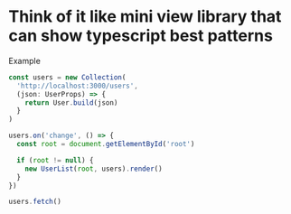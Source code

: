 # Think of it like mini view library that can show typescript best patterns

Example
```javascript
const users = new Collection(
  'http://localhost:3000/users', 
  (json: UserProps) => {
    return User.build(json)
  }
)

users.on('change', () => {
  const root = document.getElementById('root')

  if (root != null) {
    new UserList(root, users).render()
  }
})

users.fetch()
